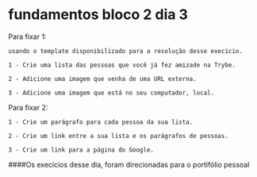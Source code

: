 # fundamentos bloco 2 dia 3

Para fixar 1:

    usando o template disponibilizado para a resolução desse execício.

    1 - Crie uma lista das pessoas que você já fez amizade na Trybe.

    2 - Adicione uma imagem que venha de uma URL externa.

    3 - Adicione uma imagem que está no seu computador, local.

Para fixar 2:

    1 - Crie um parágrafo para cada pessoa da sua lista.

    2 - Crie um link entre a sua lista e os parágrafos de pessoas.

    3 - Crie um link para a página do Google.

####Os execícios desse dia, foram direcionadas para o portifólio pessoal

